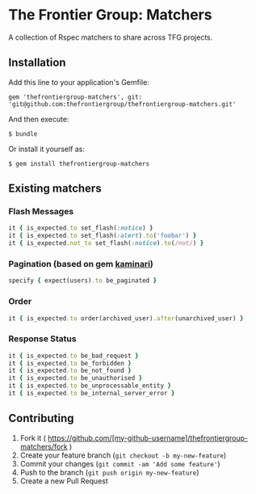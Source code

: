 # The Frontier Group: Matchers

A collection of Rspec matchers to share across TFG projects.

## Installation

Add this line to your application's Gemfile:

    gem 'thefrontiergroup-matchers', git: 'git@github.com:thefrontiergroup/thefrontiergroup-matchers.git'

And then execute:

    $ bundle

Or install it yourself as:

    $ gem install thefrontiergroup-matchers

## Existing matchers

### Flash Messages

```ruby
it { is_expected.to set_flash(:notice) }
it { is_expected.to set_flash(:alert).to('foobar') }
it { is_expected.not_to set_flash(:notice).to(/not/) }
```

### Pagination (based on gem [kaminari](https://github.com/amatsuda/kaminari))

```ruby
specify { expect(users).to be_paginated }
```

### Order

```ruby
it { is_expected.to order(archived_user).after(unarchived_user) }
```

### Response Status

```ruby
it { is_expected.to be_bad_request }
it { is_expected.to be_forbidden }
it { is_expected.to be_not_found }
it { is_expected.to be_unauthorised }
it { is_expected.to be_unprocessable_entity }
it { is_expected.to be_internal_server_error }
```

## Contributing

1. Fork it ( https://github.com/[my-github-username]/thefrontiergroup-matchers/fork )
2. Create your feature branch (`git checkout -b my-new-feature`)
3. Commit your changes (`git commit -am 'Add some feature'`)
4. Push to the branch (`git push origin my-new-feature`)
5. Create a new Pull Request
